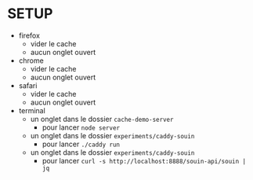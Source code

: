 # SETUP

* firefox
  * vider le cache
  * aucun onglet ouvert
* chrome
  * vider le cache
  * aucun onglet ouvert
* safari
  * vider le cache
  * aucun onglet ouvert
* terminal
  * un onglet dans le dossier `cache-demo-server`
    * pour lancer `node server`
  * un onglet dans le dossier `experiments/caddy-souin`
    * pour lancer `./caddy run`
  * un onglet dans le dossier `experiments/caddy-souin`
    * pour lancer `curl -s http://localhost:8888/souin-api/souin | jq`
